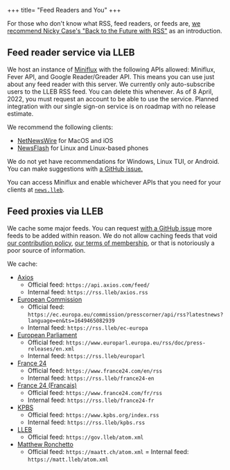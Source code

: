 +++
title= "Feed Readers and You"
+++

For those who don't know what RSS, feed readers, or feeds are, [we recommend Nicky Case's "Back to the Future with RSS"](https://ncase.me/rss/) as an introduction.

## Feed reader service via LLEB
We host an instance of [Miniflux](https://miniflux.app) with the following APIs allowed: Miniflux, Fever API, and Google Reader/Greader API. This means you can use just about any feed reader with this server. We currently only auto-subscribe users to the LLEB RSS feed. You can delete this whenever. As of 8 April, 2022, you must request an account to be able to use the service. Planned integration with our single sign-on service is on roadmap with no release estimate.

We recommend the following clients:
- [NetNewsWire](https://netnewswire.com) for MacOS and iOS
- [NewsFlash](https://flathub.org/apps/details/com.gitlab.newsflash) for Linux and Linux-based phones

We do not yet have recommendations for Windows, Linux TUI, or Android. You can make suggestions with [a GitHub issue.](https://github.com/lleb-me/wiki/issues/new)

You can access Miniflux and enable whichever APIs that you need for your clients at [`news.lleb`](https://news.lleb).

## Feed proxies via LLEB
We cache some major feeds. You can request [with a GitHub issue](https://github.com/lleb-me-wiki/issues/new) more feeds to be added within reason. We do not allow caching feeds that void [our contribution policy](/CONTRIBUTION_POLICY.md), [our terms of membership](/MEMBERSHIP.md), or that is notoriously a poor source of information.

We cache:
- [Axios](https://axios.com)
    - Official feed: `https://api.axios.com/feed/`
    - Internal feed: `https://rss.lleb/axios.rss`
- [European Commission](https://ec.europa.eu)
    - Official feed: `https://ec.europa.eu/commission/presscorner/api/rss?latestnews?language=en&ts=1649465082939`
    - Internal feed: `https://rss.lleb/ec-europa`
- [European Parliament](https://europarl.europa.eu)
    - Official feed: `https://www.europarl.europa.eu/rss/doc/press-releases/en.xml`
    - Internal feed: `https://rss.lleb/europarl`
- [France 24](https://france24.com)
    - Official feed: `https://www.france24.com/en/rss`
    - Internal feed: `https://rss.lleb/france24-en`
- [France 24 (Français)](https://france24.com/fr)
    - Official feed: `https://www.france24.com/fr/rss`
    - Internal feed: `https://rss.lleb/france24-fr`
- [KPBS](https://kpbs.org)
    - Official feed: `https://www.kpbs.org/index.rss`
    - Internal feed: `https://rss.lleb/kpbs.rss`
- [LLEB](https://gov.lleb)
    - Official feed: `https://gov.lleb/atom.xml`
- [Matthew Ronchetto](https://maatt.ch)
    - Official feed: `https://maatt.ch/atom.xml`
    = Internal feed: `https://matt.lleb/atom.xml`
    
